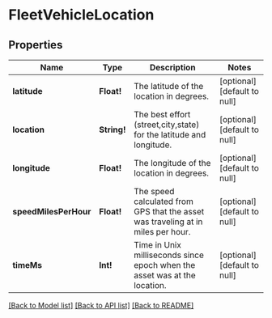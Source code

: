 # FleetVehicleLocation

## Properties
Name | Type | Description | Notes
------------ | ------------- | ------------- | -------------
**latitude** | **Float!** | The latitude of the location in degrees. | [optional] [default to null]
**location** | **String!** | The best effort (street,city,state) for the latitude and longitude. | [optional] [default to null]
**longitude** | **Float!** | The longitude of the location in degrees. | [optional] [default to null]
**speedMilesPerHour** | **Float!** | The speed calculated from GPS that the asset was traveling at in miles per hour. | [optional] [default to null]
**timeMs** | **Int!** | Time in Unix milliseconds since epoch when the asset was at the location. | [optional] [default to null]

[[Back to Model list]](../README.md#documentation-for-models) [[Back to API list]](../README.md#documentation-for-api-endpoints) [[Back to README]](../README.md)


